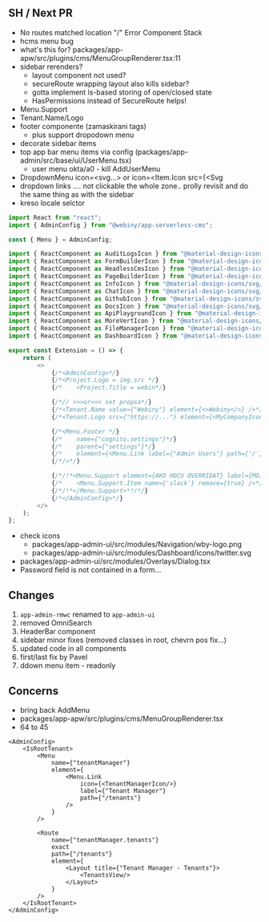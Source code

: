 ## SH / Next PR

- No routes matched location "/" Error Component Stack
- hcms menu bug
- what's this for? packages/app-apw/src/plugins/cms/MenuGroupRenderer.tsx:11
- sidebar rerenders?
  - layout component not used?
  - secureRoute wrapping layout also kills sidebar?
  - gotta implement ls-based storing of open/closed state
  - HasPermissions instead of SecureRoute helps!
- Menu.Support
- Tenant.Name/Logo
- footer componente (zamaskirani tags)
  - plus support dropodown menu
- decorate sidebar items
- top app bar menu items via config (packages/app-admin/src/base/ui/UserMenu.tsx)
  - user menu okta/a0 - kill AddUserMenu
- DropdownMenu icon=<svg...> or icon=<Item.Icon src={<Svg
- dropdown links .... not clickable the whole zone.. prolly revisit and do the same thing as with the sidebar
- kreso locale selctor

```ts
import React from "react";
import { AdminConfig } from "@webiny/app-serverless-cms";

const { Menu } = AdminConfig;

import { ReactComponent as AuditLogsIcon } from "@material-design-icons/svg/outlined/assignment.svg";
import { ReactComponent as FormBuilderIcon } from "@material-design-icons/svg/outlined/check_box.svg";
import { ReactComponent as HeadlessCmsIcon } from "@material-design-icons/svg/outlined/wysiwyg.svg";
import { ReactComponent as PageBuilderIcon } from "@material-design-icons/svg/outlined/table_chart.svg";
import { ReactComponent as InfoIcon } from "@material-design-icons/svg/outlined/info.svg";
import { ReactComponent as ChatIcon } from "@material-design-icons/svg/outlined/chat.svg";
import { ReactComponent as GithubIcon } from "@material-design-icons/svg/outlined/gite.svg";
import { ReactComponent as DocsIcon } from "@material-design-icons/svg/outlined/summarize.svg";
import { ReactComponent as ApiPlaygroundIcon } from "@material-design-icons/svg/outlined/swap_horiz.svg";
import { ReactComponent as MoreVertIcon } from "@material-design-icons/svg/outlined/more_vert.svg";
import { ReactComponent as FileManagerIcon } from "@material-design-icons/svg/outlined/insert_drive_file.svg";
import { ReactComponent as DashboardIcon } from "@material-design-icons/svg/outlined/space_dashboard.svg";

export const Extension = () => {
    return (
        <>
            {/*<AdminConfig>*/}
            {/*<Project.Logo = img.src */}
            {/*    <Project.Title = webin*/}

            {/*// >>>or<<< set propsa*/}
            {/*<Tenant.Name value={"Webiny"} element={<>Webiny</>} />*/}
            {/*<Tenant.Logo src={"https://..."} element={<MyCompanyIcon/>} />*/}

            {/*<Menu.Footer */}
            {/*    name={"cognito.settings"}*/}
            {/*    parent={"settings"}*/}
            {/*    element={<Menu.Link label={"Admin Users"} path={'/'} />}*/}
            {/*/>*/}

            {/*/!*<Menu.Support element={AKO HOCU OVERRIDAT} label={MOJ CUSTOM LABEL}>*!/*/}
            {/*    <Menu.Support.Item name={'slack'} remove={true} />*/}
            {/*/!*</Menu.Support>*!/*/}
            {/*</AdminConfig>*/}
        </>
    );
};
```

- check icons
  - packages/app-admin-ui/src/modules/Navigation/wby-logo.png
  - packages/app-admin-ui/src/modules/Dashboard/icons/twitter.svg
- packages/app-admin-ui/src/modules/Overlays/Dialog.tsx
- Password field is not contained in a form...

## Changes

1. `app-admin-rmwc` renamed to `app-admin-ui`
2. removed OmniSearch
3. HeaderBar component
4. sidebar minor fixes (removed classes in root, chevrn pos fix...)
5. updated code in all components
6. first/last fix by Pavel
7. ddown menu item - readonly

## Concerns

- bring back AddMenu
- packages/app-apw/src/plugins/cms/MenuGroupRenderer.tsx
- 64 to 45

```
<AdminConfig>
    <IsRootTenant>
        <Menu
            name={"tenantManager"}
            element={
                <Menu.Link
                    icon={<TenantManagerIcon/>}
                    label={"Tenant Manager"}
                    path={"/tenants"}
                />
            }
        />

        <Route
            name={"tenantManager.tenants"}
            exact
            path={"/tenants"}
            element={
                <Layout title={"Tenant Manager - Tenants"}>
                    <TenantsView/>
                </Layout>
            }
        />
    </IsRootTenant>
</AdminConfig>
```
